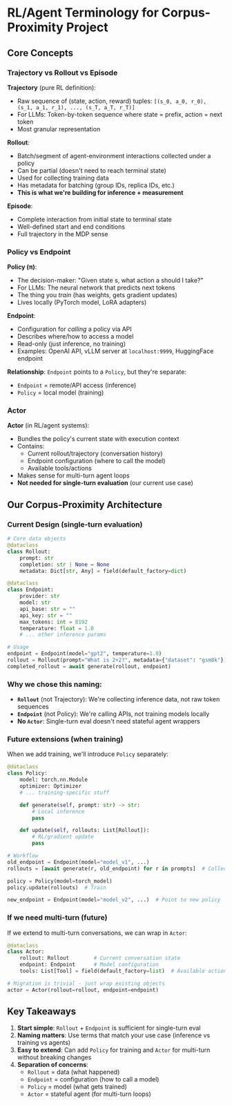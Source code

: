 # RL/Agent Terminology for Corpus-Proximity Project

## Core Concepts

### Trajectory vs Rollout vs Episode

**Trajectory** (pure RL definition):
- Raw sequence of (state, action, reward) tuples: `[(s_0, a_0, r_0), (s_1, a_1, r_1), ..., (s_T, a_T, r_T)]`
- For LLMs: Token-by-token sequence where state = prefix, action = next token
- Most granular representation

**Rollout**:
- Batch/segment of agent-environment interactions collected under a policy
- Can be partial (doesn't need to reach terminal state)
- Used for collecting training data
- Has metadata for batching (group IDs, replica IDs, etc.)
- **This is what we're building for inference + measurement**

**Episode**:
- Complete interaction from initial state to terminal state
- Well-defined start and end conditions
- Full trajectory in the MDP sense

### Policy vs Endpoint

**Policy (π)**:
- The decision-maker: "Given state s, what action a should I take?"
- For LLMs: The neural network that predicts next tokens
- The thing you *train* (has weights, gets gradient updates)
- Lives locally (PyTorch model, LoRA adapters)

**Endpoint**:
- Configuration for *calling* a policy via API
- Describes where/how to access a model
- Read-only (just inference, no training)
- Examples: OpenAI API, vLLM server at `localhost:9999`, HuggingFace endpoint

**Relationship**: `Endpoint` points to a `Policy`, but they're separate:
- `Endpoint` = remote/API access (inference)
- `Policy` = local model (training)

### Actor

**Actor** (in RL/agent systems):
- Bundles the policy's current state with execution context
- Contains:
  - Current rollout/trajectory (conversation history)
  - Endpoint configuration (where to call the model)
  - Available tools/actions
- Makes sense for multi-turn agent loops
- **Not needed for single-turn evaluation** (our current use case)

## Our Corpus-Proximity Architecture

### Current Design (single-turn evaluation)

```python
# Core data objects
@dataclass
class Rollout:
    prompt: str
    completion: str | None = None
    metadata: Dict[str, Any] = field(default_factory=dict)

@dataclass
class Endpoint:
    provider: str
    model: str
    api_base: str = ""
    api_key: str = ""
    max_tokens: int = 8192
    temperature: float = 1.0
    # ... other inference params

# Usage
endpoint = Endpoint(model="gpt2", temperature=1.0)
rollout = Rollout(prompt="What is 2+2?", metadata={"dataset": "gsm8k"})
completed_rollout = await generate(rollout, endpoint)
```

### Why we chose this naming:

- **`Rollout`** (not Trajectory): We're collecting inference data, not raw token sequences
- **`Endpoint`** (not Policy): We're calling APIs, not training models locally
- **No `Actor`**: Single-turn eval doesn't need stateful agent wrappers

### Future extensions (when training)

When we add training, we'll introduce `Policy` separately:

```python
@dataclass
class Policy:
    model: torch.nn.Module
    optimizer: Optimizer
    # ... training-specific stuff

    def generate(self, prompt: str) -> str:
        # Local inference
        pass

    def update(self, rollouts: List[Rollout]):
        # RL/gradient update
        pass

# Workflow
old_endpoint = Endpoint(model="model_v1", ...)
rollouts = [await generate(r, old_endpoint) for r in prompts]  # Collect data

policy = Policy(model=torch_model)
policy.update(rollouts)  # Train

new_endpoint = Endpoint(model="model_v2", ...)  # Point to new policy
```

### If we need multi-turn (future)

If we extend to multi-turn conversations, we can wrap in `Actor`:

```python
@dataclass
class Actor:
    rollout: Rollout        # Current conversation state
    endpoint: Endpoint      # Model configuration
    tools: List[Tool] = field(default_factory=list)  # Available actions

# Migration is trivial - just wrap existing objects
actor = Actor(rollout=rollout, endpoint=endpoint)
```

## Key Takeaways

1. **Start simple**: `Rollout` + `Endpoint` is sufficient for single-turn eval
2. **Naming matters**: Use terms that match your use case (inference vs training vs agents)
3. **Easy to extend**: Can add `Policy` for training and `Actor` for multi-turn without breaking changes
4. **Separation of concerns**:
   - `Rollout` = data (what happened)
   - `Endpoint` = configuration (how to call a model)
   - `Policy` = model (what gets trained)
   - `Actor` = stateful agent (for multi-turn loops)
